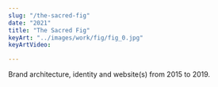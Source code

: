 ```yaml
---
slug: "/the-sacred-fig"
date: "2021"
title: "The Sacred Fig"
keyArt: "../images/work/fig/fig_0.jpg"
keyArtVideo: 

---
```


Brand architecture, identity and website(s) from 2015 to 2019.